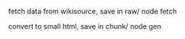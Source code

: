 fetch data from wikisource, save in raw/
    node fetch

convert to small html, save in chunk/
	node gen

